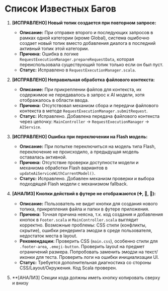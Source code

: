# Список Известных Багов

1.  **[ИСПРАВЛЕНО] Новый топик создается при повторном запросе:**
    * **Описание:** При отправке второго и последующих запросов в рамках одной категории (кроме Global), система ошибочно создает новый топик вместо добавления диалога в последний активный топик этой категории.
    * **Причина:** Ошибка в логике `RequestExecutionManager.prepareRequestData`, которая переиспользовала существующий топик только если он был пуст.
    * **Статус:** Исправлено в `RequestExecutionManager.scala`.

2.  **[ИСПРАВЛЕНО] Неправильная обработка файлового контекста:**
    * **Описание:** При прикреплении файлов для контекста, их содержимое не передавалось в запрос к AI модели, хотя отображалось в области ввода.
    * **Причина:** Отсутствовал механизм сбора и передачи файлового контекста в методе `RequestExecutionManager.submitRequest`.
    * **Статус:** Исправлено. Добавлена передача файлового контекста через цепочку: `MainController` → `RequestExecutionManager` → `AIService`.

3.  **[ИСПРАВЛЕНО] Ошибка при переключении на Flash модель:**
    * **Описание:** При попытке переключиться на модель типа Flash, переключение не происходило, а предыдущая модель оставалась активной.
    * **Причина:** Отсутствие проверки доступности модели и механизма обработки Flash вариантов в `updateAiServiceWithCurrentModel()`.
    * **Статус:** Исправлено. Добавлен механизм проверки и выбора подходящей Flash модели с механизмом fallback.

4.  **[АНАЛИЗ] Кнопки действий в футере не отображаются (➕, 📎, 📁):**
    * **Описание:** Пользователь не видит кнопки для создания нового топика, прикрепления файла и папки в футере приложения.
    * **Причина:** Точная причина неясна, т.к. код создания и добавления кнопок в `Footer.scala` и `MainController.scala` выглядит корректно. Возможные проблемы: CSS стили (конфликты, скрытие), ошибки рендеринга эмодзи в среде пользователя, недостаток места в layout.
    * **Рекомендации:** Проверить CSS (`main.css`), особенно стили для `.footer-area`, `.emoji-button`. Проверить layout на предмет ограничений размера. Попробовать заменить эмодзи на текст/иконки для теста. Проверить логи на ошибки инициализации UI.
    * **Статус:** Требуется дополнительная диагностика со стороны CSS/Layout/Окружения. Код Scala проверен.

5.  **[АНАЛИЗ] Секции кода должны иметь кнопку копировать сверху и внизу
